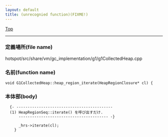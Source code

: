 ```yaml
---
layout: default
title: (unrecognied function)(FIXME!)
---
```

[Top](../index.html)

--- 
### 定義場所(file name)
hotspot/src/share/vm/gc_implementation/g1/g1CollectedHeap.cpp

### 名前(function name)
```
void G1CollectedHeap::heap_region_iterate(HeapRegionClosure* cl) {
```

### 本体部(body)
```
  {- -------------------------------------------
  (1) HeapRegionSeq::iterate() を呼び出すだけ.
      ---------------------------------------- -}

	  _hrs->iterate(cl);
	}
	
```



